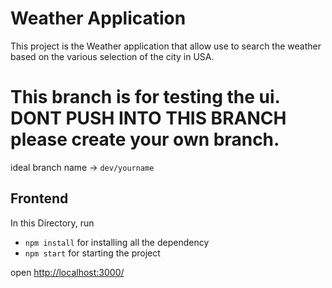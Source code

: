# Weather Application
This project is the Weather application that allow use to search the weather based on the various selection of the city in USA.

# This branch is for testing the ui. DONT PUSH INTO THIS BRANCH please create your own branch.
ideal branch name -> `dev/yourname`


## Frontend
In this Directory, run
- `npm install` for installing all the dependency
- `npm start` for starting the project

open [http://localhost:3000/](http://localhost:3000/)

